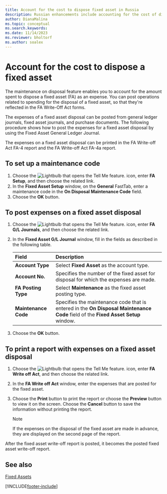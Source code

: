 ```yaml
---
title: Account for the cost to dispose fixed asset in Russia
description: Russian enhancements include accounting for the cost of disposing of fixed assets.
author: DianaMalina
ms.topic: conceptual
ms.search.keywords:
ms.date: 11/14/2023
ms.reviewer: bholtorf
ms.author: soalex
---
```


# Account for the cost to dispose a fixed asset

The maintenance on disposal feature enables you to account for the amount spent to dispose a fixed asset (FA) as an expense. You can post operations related to spending for the disposal of a fixed asset, so that they're reflected in the FA Write-Off Act forms. 

The expenses of a fixed asset disposal can be posted from general ledger journals, fixed asset journals, and purchase documents. The following procedure shows how to post the expenses for a fixed asset disposal by using the Fixed Asset General Ledger Journal. 

The expenses on a fixed asset disposal can be printed in the FA Write-off Act FA-4 report and the FA Write-off Act FA-4a report.

## To set up a maintenance code

1. Choose the ![Lightbulb that opens the Tell Me feature.](../../media/ui-search/search_small.png "Tell me what you want to do") icon, enter **FA Setup**, and then choose the related link.
2. In the **Fixed Asset Setup** window, on the **General** FastTab, enter a maintenance code in the **On Disposal Maintenance Code** field.
3. Choose the **OK** button.

## To post expenses on a fixed asset disposal

1. Choose the ![Lightbulb that opens the Tell Me feature.](../../media/ui-search/search_small.png "Tell me what you want to do") icon, enter **FA G/L Journals**, and then choose the related link.

2. In the **Fixed Asset G/L Journal** window, fill in the fields as described in the following table.

   | Field                | Description                                                  |
   | :------------------- | :----------------------------------------------------------- |
   | **Account Type**     | Select **Fixed Asset** as the account type.                  |
   | **Account No.**      | Specifies the number of the fixed asset for disposal for which the expenses are made. |
   | **FA Posting Type**  | Select **Maintenance** as the fixed asset posting type.      |
   | **Maintenance Code** | Specifies the maintenance code that is entered in the **On Disposal Maintenance Code** field of the **Fixed Asset Setup** window. |

3. Choose the **OK** button.

## To print a report with expenses on a fixed asset disposal

1. Choose the ![Lightbulb that opens the Tell Me feature.](../../media/ui-search/search_small.png "Tell me what you want to do") icon, enter **FA Write off Act**, and then choose the related link.

2. In the **FA Write off Act** window, enter the expenses that are posted for the fixed asset.

3. Choose the **Print** button to print the report or choose the **Preview** button to view it on the screen. Choose the **Cancel** button to save the information without printing the report.

    > [!NOTE]
    > If the expenses on the disposal of the fixed asset are made in advance, they are displayed on the second page of the report.

After the fixed asset write-off report is posted, it becomes the posted fixed asset write-off report.

## See also

[Fixed Assets](../../fa-manage.md)  


[!INCLUDE[footer-include](../../includes/footer-banner.md)]